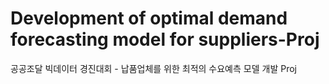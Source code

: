 # Development of optimal demand forecasting model for suppliers-Proj
공공조달 빅데이터 경진대회 - 납품업체를 위한 최적의 수요예측 모델 개발 Proj

